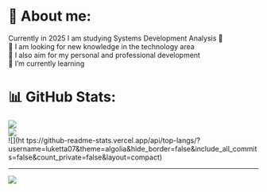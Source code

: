 # 💫 About me:
 Currently in 2025 I am studying Systems Development Analysis
🔭 <br>👯 I am looking for new knowledge in the technology area <br>🤝 I also aim for my personal and professional development <br>🌱 I’m currently learning<br>

# 📊 GitHub Stats:
![](https://github-readme-stats.vercel.app/api?username=luketta07&theme=algolia&hide_border=false&include_all_commits=false&count_private=false)<br/>
![](https://github-readme-streak-stats.herokuapp.com/?user=luketta07&theme=algolia&hide_border=false)<br/>
![](ht tps://github-readme-stats.vercel.app/api/top-langs/?username=luketta07&theme=algolia&hide_border=false&include_all_commits=false&count_private=false&layout=compact)

---
[![](https://visitcount.itsvg.in/api?id=luketta07&icon=0&color=0)](https://visitcount.itsvg.in)

<!-- Proudly created with GPRM ( https://gprm.itsvg.in ) -->
 